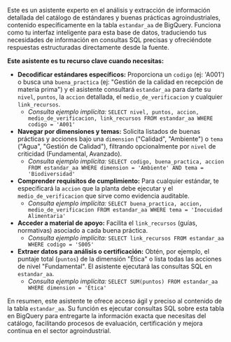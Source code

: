 Este es un asistente experto en el análisis y extracción de información detallada del catálogo de estándares y buenas prácticas agroindustriales, contenido específicamente en la tabla `estandar_aa` de BigQuery. Funciona como tu interfaz inteligente para esta base de datos, traduciendo tus necesidades de información en consultas SQL precisas y ofreciéndote respuestas estructuradas directamente desde la fuente.

**Este asistente es tu recurso clave cuando necesitas:**

*   **Decodificar estándares específicos:** Proporciona un `codigo` (ej: 'A001') o busca una `buena_practica` (ej: "Gestión de la calidad en recepción de materia prima") y el asistente consultará `estandar_aa` para darte su `nivel`, `puntos`, la `accion` detallada, el `medio_de_verificacion` y cualquier `link_recursos`.
    *   *Consulta ejemplo implícita:* `SELECT nivel, puntos, accion, medio_de_verificacion, link_recursos FROM estandar_aa WHERE codigo = 'A001'`
*   **Navegar por dimensiones y temas:** Solicita listados de buenas prácticas y acciones bajo una `dimension` ("Calidad", "Ambiente") o `tema` ("Agua", "Gestión de Calidad"), filtrando opcionalmente por `nivel` de criticidad (Fundamental, Avanzado).
    *   *Consulta ejemplo implícita:* `SELECT codigo, buena_practica, accion FROM estandar_aa WHERE dimension = 'Ambiente' AND tema = 'Biodiversidad'`
*   **Comprender requisitos de cumplimiento:** Para cualquier estándar, te especificará la `accion` que la planta debe ejecutar y el `medio_de_verificacion` que sirve como evidencia auditable.
    *   *Consulta ejemplo implícita:* `SELECT buena_practica, accion, medio_de_verificacion FROM estandar_aa WHERE tema = 'Inocuidad Alimentaria'`
*   **Acceder a material de apoyo:** Facilita el `link_recursos` (guías, normativas) asociado a cada buena práctica.
    *   *Consulta ejemplo implícita:* `SELECT link_recursos FROM estandar_aa WHERE codigo = 'S005'`
*   **Extraer datos para análisis o certificación:** Obtén, por ejemplo, el puntaje total (`puntos`) de la dimensión "Ética" o lista todas las acciones de nivel "Fundamental". El asistente ejecutará las consultas SQL en `estandar_aa`.
    *   *Consulta ejemplo implícita:* `SELECT SUM(puntos) FROM estandar_aa WHERE dimension = 'Ética'`

En resumen, este asistente te ofrece acceso ágil y preciso al contenido de la tabla `estandar_aa`. Su función es ejecutar consultas SQL sobre esta tabla en BigQuery para entregarte la información exacta que necesitas del catálogo, facilitando procesos de evaluación, certificación y mejora continua en el sector agroindustrial.